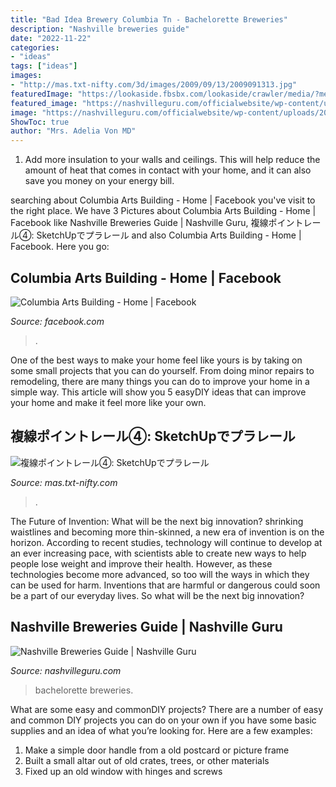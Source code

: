 ```yaml
---
title: "Bad Idea Brewery Columbia Tn - Bachelorette Breweries"
description: "Nashville breweries guide"
date: "2022-11-22"
categories:
- "ideas"
tags: ["ideas"]
images:
- "http://mas.txt-nifty.com/3d/images/2009/09/13/2009091313.jpg"
featuredImage: "https://lookaside.fbsbx.com/lookaside/crawler/media/?media_id=1824025547915831"
featured_image: "https://nashvilleguru.com/officialwebsite/wp-content/uploads/2019/09/15-Fun-Fall-Events-in-Nashville-mobile.jpg"
image: "https://nashvilleguru.com/officialwebsite/wp-content/uploads/2019/09/15-Fun-Fall-Events-in-Nashville-mobile.jpg"
ShowToc: true
author: "Mrs. Adelia Von MD"
---
```



1. Add more insulation to your walls and ceilings. This will help reduce the amount of heat that comes in contact with your home, and it can also save you money on your energy bill.

	

		
searching about Columbia Arts Building - Home | Facebook you've visit to the right place. We have 3 Pictures about Columbia Arts Building - Home | Facebook like Nashville Breweries Guide | Nashville Guru, 複線ポイントレール④: SketchUpでプラレール and also Columbia Arts Building - Home | Facebook. Here you go:
		
    
## Columbia Arts Building - Home | Facebook

<img loading=lazy src="https://lookaside.fbsbx.com/lookaside/crawler/media/?media_id=1824025547915831" onerror="this.onerror=null;this.src='https://tse2.mm.bing.net/th?id=OIP.ZSW_LCGH3usg9Aj5oflcjwHaHa&amp;pid=15.1';" alt="Columbia Arts Building - Home | Facebook">

_Source: facebook.com_

>. 

	

One of the best ways to make your home feel like yours is by taking on some small projects that you can do yourself. From doing minor repairs to remodeling, there are many things you can do to improve your home in a simple way. This article will show you 5 easyDIY ideas that can improve your home and make it feel more like your own.

    
## 複線ポイントレール④: SketchUpでプラレール

<img loading=lazy src="http://mas.txt-nifty.com/3d/images/2009/09/13/2009091313.jpg" onerror="this.onerror=null;this.src='https://tse2.mm.bing.net/th?id=OIP.AjcUavp_JJV0iMEnPqbOAAHaEK&amp;pid=15.1';" alt="複線ポイントレール④: SketchUpでプラレール">

_Source: mas.txt-nifty.com_

>. 

	

The Future of Invention: What will be the next big innovation?
shrinking waistlines and becoming more thin-skinned, a new era of invention is on the horizon. According to recent studies, technology will continue to develop at an ever increasing pace, with scientists able to create new ways to help people lose weight and improve their health. 
However, as these technologies become more advanced, so too will the ways in which they can be used for harm. Inventions that are harmful or dangerous could soon be a part of our everyday lives. So what will be the next big innovation?

    
## Nashville Breweries Guide | Nashville Guru

<img loading=lazy src="https://nashvilleguru.com/officialwebsite/wp-content/uploads/2019/09/15-Fun-Fall-Events-in-Nashville-mobile.jpg" onerror="this.onerror=null;this.src='https://tse4.mm.bing.net/th?id=OIP.ak-3QKCnElYTaJljzk3toQHaDt&amp;pid=15.1';" alt="Nashville Breweries Guide | Nashville Guru">

_Source: nashvilleguru.com_

>bachelorette breweries. 

	

What are some easy and commonDIY projects?
There are a number of easy and common DIY projects you can do on your own if you have some basic supplies and an idea of what you’re looking for. Here are a few examples:
1. Make a simple door handle from a old postcard or picture frame
2. Built a small altar out of old crates, trees, or other materials
3. Fixed up an old window with hinges and screws

